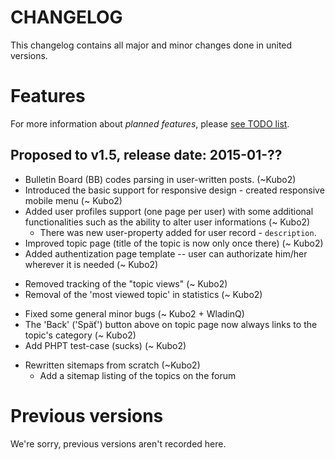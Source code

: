 # CHANGELOG

This changelog contains all major and minor changes done in united versions.

# Features

For more information about _planned features_, please [see TODO list](TODOlist.md).

## Proposed to v1.5, release date: 2015-01-??

   + Bulletin Board (BB) codes parsing in user-written posts. (~Kubo2)
   + Introduced the basic support for responsive design - created responsive mobile menu (~ Kubo2)
   + Added user profiles support (one page per user) with some additional functionalities such as the ability to alter user informations (~ Kubo2)
      * There was new user-property added for user record - `description`.
   + Improved topic page (title of the topic is now only once there) (~ Kubo2)
   + Added authentization page template -- user can authorizate him/her wherever it is needed (~ Kubo2)
   - Removed tracking of the "topic views" (~ Kubo2)
   - Removal of the 'most viewed topic' in statistics (~ Kubo2)
   + Fixed some general minor bugs (~ Kubo2 + WladinQ)
   + The 'Back' ('Späť') button above on topic page now always links to the topic's category (~ Kubo2)
   + Add PHPT test-case (sucks) (~ Kubo2)
   * Rewritten sitemaps from scratch (~Kubo2)
     + Add a sitemap listing of the topics on the forum

# Previous versions

We're sorry, previous versions aren't recorded here.
